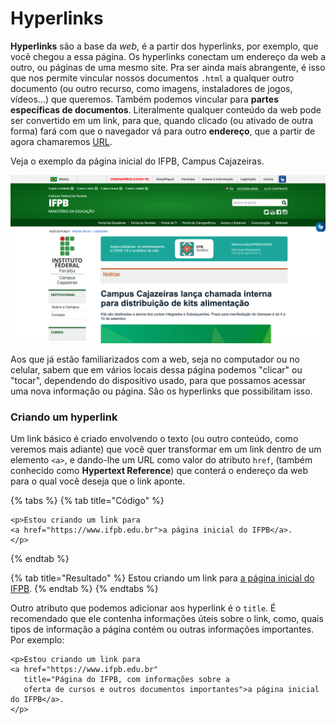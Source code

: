 # Hyperlinks

**Hyperlinks** são a base da _web_, é a partir dos hyperlinks, por exemplo, que você chegou a essa página. Os hyperlinks conectam um endereço da web a outro, ou páginas de uma mesmo site. Pra ser ainda mais abrangente, é isso que nos permite vincular nossos documentos `.html` a qualquer outro documento \(ou outro recurso, como imagens, instaladores de jogos, vídeos...\) que queremos. Também podemos vincular para **partes específicas de documentos**. Literalmente qualquer conteúdo da web pode ser convertido em um link, para que, quando clicado \(ou ativado de outra forma\) fará com que o navegador vá para outro **endereço**, que a partir de agora chamaremos [URL](urls.md).

Veja o exemplo da página inicial do IFPB, Campus Cajazeiras.

![P&#xE1;gina inicial do IFPB - Campus Cajazeiras. Screenshot tirada no dia 07/09/2020](../.gitbook/assets/image.png)

Aos que já estão familiarizados com a web, seja no computador ou no celular, sabem que em vários locais dessa página podemos "clicar" ou "tocar", dependendo do dispositivo usado, para que possamos acessar uma nova informação ou página. São os hyperlinks que possibilitam isso.

### Criando um hyperlink

Um link básico é criado envolvendo o texto \(ou outro conteúdo, como veremos mais adiante\) que você quer transformar em um link dentro de um elemento `<a>`, e dando-lhe um URL como valor do atributo `href`, \(também conhecido como **Hypertext Reference**\) que conterá o endereço da web para o qual você deseja que o link aponte.

{% tabs %}
{% tab title="Código" %}
```markup
<p>Estou criando um link para
<a href="https://www.ifpb.edu.br">a página inicial do IFPB</a>.
</p>
```
{% endtab %}

{% tab title="Resultado" %}
Estou criando um link para [a página inicial do IFPB](https://ifpb.edu.br).
{% endtab %}
{% endtabs %}

Outro atributo que podemos adicionar aos hyperlink é o `title`. É recomendado que ele contenha informações úteis sobre o link, como, quais tipos de informação a página contém ou outras informações importantes. Por exemplo:

```markup
<p>Estou criando um link para
<a href="https://www.ifpb.edu.br"
   title="Página do IFPB, com informações sobre a 
   oferta de cursos e outros documentos importantes">a página inicial do IFPB</a>.
</p>
```

### 

